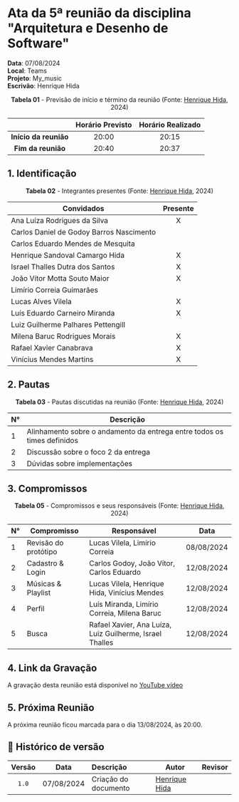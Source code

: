 # Ata da 5ª reunião da disciplina "Arquitetura e Desenho de Software"

[//]: # (**Ordem do escrivão da ata:** Limírio, Luís Miranda, Ana Luíza, Carlos Daniel, Carlos Eduardo, Henrique Hida, Israel Thalles, João Vítor, Lucas Alves Vilela, Luiz Guilherme, Milena Baruc, Rafael Xavier, Vinícius Mendes.)

**Data**: 07/08/2024  
**Local**: Teams  
**Projeto**: My_music  
**Escrivão**: Henrique Hida

<center>

**Tabela 01** - Previsão de início e término da reunião (Fonte: [Henrique Hida](https://github.com/HenriqueHida), 2024)

|   | Horário Previsto | Horário Realizado |
|:-:| :-: | :-: |
|**Início da reunião**| 20:00 | 20:15 |
|**Fim da reunião**| 20:40 | 20:37 |

</center>

## 1. Identificação

<center>

**Tabela 02** - Integrantes presentes (Fonte: [Henrique Hida](https://github.com/HenriqueHida), 2024)

| Convidados                               | Presente        |
|------------------------------------------|-----------------|
| Ana Luíza Rodrigues da Silva             |<center>X</center>|
| Carlos Daniel de Godoy Barros Nascimento |<center></center>|
| Carlos Eduardo Mendes de Mesquita        |<center></center>|
| Henrique Sandoval Camargo Hida           |<center>X</center>|
| Israel Thalles Dutra dos Santos          |<center>X</center>|
| João Vítor Motta Souto Maior             |<center>X</center>|
| Limírio Correia Guimarães                |<center></center>|
| Lucas Alves Vilela                       |<center>X</center>|
| Luís Eduardo Carneiro Miranda            |<center>X</center>|
| Luiz Guilherme Palhares Pettengill       |<center></center>|
| Milena Baruc Rodrigues Morais            |<center>X</center>|
| Rafael Xavier Canabrava                  |<center>X</center>|
| Vinícius Mendes Martins                  |<center>X</center>|

</center>

## 2. Pautas

<center>

**Tabela 03** - Pautas discutidas na reunião (Fonte: [Henrique Hida](https://github.com/HenriqueHida), 2024)

| **N°** | **Descrição**|
|---|-----------------|
| 1 | Alinhamento sobre o andamento da entrega entre todos os times definidos |
| 2 | Discussão sobre o foco 2 da entrega |
| 3 | Dúvidas sobre implementações |

</center>

## 3. Compromissos

<center>

**Tabela 05** - Compromissos e seus responsáveis (Fonte: [Henrique Hida](https://github.com/HenriqueHida), 2024)

| **N°** | **Compromisso**       | **Responsável**   | **Data**    |
|-------|----------------------|------------------|------------|
| 1      | Revisão do protótipo| Lucas Vilela, Limírio Correia            | 08/08/2024 |
| 2      | Cadastro & Login          | Carlos Godoy, João Vítor, Carlos Eduardo           | 12/08/2024 |
| 3      | Músicas & Playlist          | Lucas Vilela, Henrique Hida, Vinícius Mendes            | 12/08/2024 |
| 4      | Perfil      | Luís Miranda, Limírio Correia, Milena Baruc          | 12/08/2024 |
| 5      | Busca      | Rafael Xavier, Ana Luíza, Luiz Guilherme, Israel Thalles          | 12/08/2024 |

</center>

## 4. Link da Gravação
A gravação desta reunião está disponível no [YouTube vídeo](https://youtu.be/TucgcBEGat8)

## 5. Próxima Reunião
A próxima reunião ficou marcada para o dia 13/08/2024, às 20:00.

## 📑 Histórico de versão

| Versão | Data      | Descrição | Autor | Revisor |
| :-:    | :-----:   | :------   | ----  | ------- |
| `1.0`    | 07/08/2024 | Criação do documento | [Henrique Hida](https://github.com/HenriqueHida) |  |
